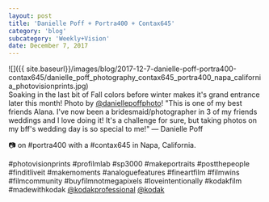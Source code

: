 ```yaml
---
layout: post
title: 'Danielle Poff + Portra400 + Contax645'
category: 'blog'
subcategory: 'Weekly+Vision'
date: December 7, 2017
---
```


![]({{ site.baseurl}}/images/blog/2017-12-7-danielle-poff-portra400-contax645/danielle_poff_photography_contax645_portra400_napa_california_photovisionprints.jpg)  
Soaking in the last bit of Fall colors before winter makes it's grand entrance later this month! Photo by [@daniellepoffphoto](http://www.instagram.com/daniellepoffphoto/?hl=en)! "This is one of my best friends Alana. I've now been a bridesmaid/photographer in 3 of my friends weddings and I love doing it! It's a challenge for sure, but taking photos on my bff's wedding day is so special to me!" — Danielle Poff 

📷 on #portra400 with a #contax645 in Napa, California.

#photovisionprints #profilmlab #sp3000 #makeportraits
#postthepeople #finditliveit #makemoments  #analoguefeatures #fineartfilm #filmwins #filmcommunity #buyfilmnotmegapixels #loveintentionally #kodakfilm #madewithkodak [@kodakprofessional](http://www.instagram.com/kodakprofessional/?hl=en) [@kodak](http://www.instagram.com/kodak/?hl=en)